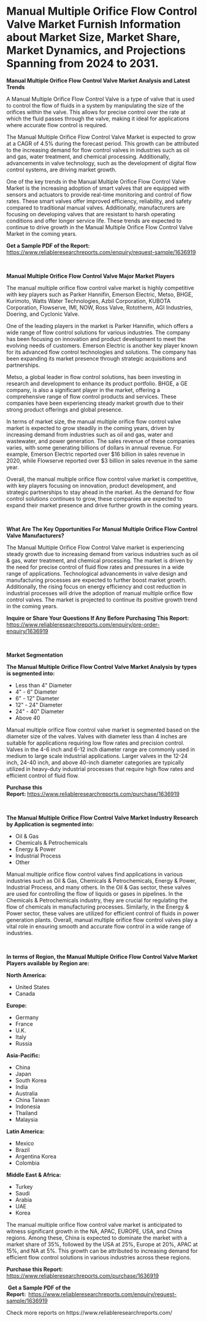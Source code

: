 <p><h1>Manual Multiple Orifice Flow Control Valve Market Furnish Information about Market Size, Market Share, Market Dynamics, and Projections Spanning from 2024 to 2031.</h1></p><p><strong>Manual Multiple Orifice Flow Control Valve Market Analysis and Latest Trends</strong></p>
<p><p>A Manual Multiple Orifice Flow Control Valve is a type of valve that is used to control the flow of fluids in a system by manipulating the size of the orifices within the valve. This allows for precise control over the rate at which the fluid passes through the valve, making it ideal for applications where accurate flow control is required.</p><p>The Manual Multiple Orifice Flow Control Valve Market is expected to grow at a CAGR of 4.5% during the forecast period. This growth can be attributed to the increasing demand for flow control valves in industries such as oil and gas, water treatment, and chemical processing. Additionally, advancements in valve technology, such as the development of digital flow control systems, are driving market growth.</p><p>One of the key trends in the Manual Multiple Orifice Flow Control Valve Market is the increasing adoption of smart valves that are equipped with sensors and actuators to provide real-time monitoring and control of flow rates. These smart valves offer improved efficiency, reliability, and safety compared to traditional manual valves. Additionally, manufacturers are focusing on developing valves that are resistant to harsh operating conditions and offer longer service life. These trends are expected to continue to drive growth in the Manual Multiple Orifice Flow Control Valve Market in the coming years.</p></p>
<p><strong>Get a Sample PDF of the Report:&nbsp;</strong> <a href="https://www.reliableresearchreports.com/enquiry/request-sample/1636919">https://www.reliableresearchreports.com/enquiry/request-sample/1636919</a></p>
<p>&nbsp;</p>
<p><strong>Manual Multiple Orifice Flow Control Valve Major Market Players</strong></p>
<p><p>The manual multiple orifice flow control valve market is highly competitive with key players such as Parker Hannifin, Emerson Electric, Metso, BHGE, Kurimoto, Watts Water Technologies, Azbil Corporation, KUBOTA Corporation, Flowserve, IMI, NOW, Ross Valve, Rototherm, AGI Industries, Doering, and Cyclonic Valve.</p><p>One of the leading players in the market is Parker Hannifin, which offers a wide range of flow control solutions for various industries. The company has been focusing on innovation and product development to meet the evolving needs of customers. Emerson Electric is another key player known for its advanced flow control technologies and solutions. The company has been expanding its market presence through strategic acquisitions and partnerships.</p><p>Metso, a global leader in flow control solutions, has been investing in research and development to enhance its product portfolio. BHGE, a GE company, is also a significant player in the market, offering a comprehensive range of flow control products and services. These companies have been experiencing steady market growth due to their strong product offerings and global presence.</p><p>In terms of market size, the manual multiple orifice flow control valve market is expected to grow steadily in the coming years, driven by increasing demand from industries such as oil and gas, water and wastewater, and power generation. The sales revenue of these companies varies, with some generating billions of dollars in annual revenue. For example, Emerson Electric reported over $16 billion in sales revenue in 2020, while Flowserve reported over $3 billion in sales revenue in the same year.</p><p>Overall, the manual multiple orifice flow control valve market is competitive, with key players focusing on innovation, product development, and strategic partnerships to stay ahead in the market. As the demand for flow control solutions continues to grow, these companies are expected to expand their market presence and drive further growth in the coming years.</p></p>
<p>&nbsp;</p>
<p><strong>What Are The Key Opportunities For Manual Multiple Orifice Flow Control Valve Manufacturers?</strong></p>
<p><p>The Manual Multiple Orifice Flow Control Valve market is experiencing steady growth due to increasing demand from various industries such as oil & gas, water treatment, and chemical processing. The market is driven by the need for precise control of fluid flow rates and pressures in a wide range of applications. Technological advancements in valve design and manufacturing processes are expected to further boost market growth. Additionally, the rising focus on energy efficiency and cost reduction in industrial processes will drive the adoption of manual multiple orifice flow control valves. The market is projected to continue its positive growth trend in the coming years.</p></p>
<p><strong>Inquire or Share Your Questions If Any Before Purchasing This Report:</strong> <a href="https://www.reliableresearchreports.com/enquiry/pre-order-enquiry/1636919">https://www.reliableresearchreports.com/enquiry/pre-order-enquiry/1636919</a></p>
<p>&nbsp;</p>
<p><strong>Market Segmentation</strong></p>
<p><strong>The Manual Multiple Orifice Flow Control Valve Market Analysis by types is segmented into:</strong></p>
<p><ul><li>Less than 4" Diameter</li><li>4" - 6" Diameter</li><li>6" - 12" Diameter</li><li>12" - 24" Diameter</li><li>24" - 40" Diameter</li><li>Above 40</li></ul></p>
<p><p>Manual multiple orifice flow control valve market is segmented based on the diameter size of the valves. Valves with diameter less than 4 inches are suitable for applications requiring low flow rates and precision control. Valves in the 4-6 inch and 6-12 inch diameter range are commonly used in medium to large scale industrial applications. Larger valves in the 12-24 inch, 24-40 inch, and above 40-inch diameter categories are typically utilized in heavy-duty industrial processes that require high flow rates and efficient control of fluid flow.</p></p>
<p><strong>Purchase this Report:&nbsp;</strong><a href="https://www.reliableresearchreports.com/purchase/1636919">https://www.reliableresearchreports.com/purchase/1636919</a></p>
<p>&nbsp;</p>
<p><strong>The Manual Multiple Orifice Flow Control Valve Market Industry Research by Application is segmented into:</strong></p>
<p><ul><li>Oil & Gas</li><li>Chemicals & Petrochemicals</li><li>Energy & Power</li><li>Industrial Process</li><li>Other</li></ul></p>
<p><p>Manual multiple orifice flow control valves find applications in various industries such as Oil & Gas, Chemicals & Petrochemicals, Energy & Power, Industrial Process, and many others. In the Oil & Gas sector, these valves are used for controlling the flow of liquids or gases in pipelines. In the Chemicals & Petrochemicals industry, they are crucial for regulating the flow of chemicals in manufacturing processes. Similarly, in the Energy & Power sector, these valves are utilized for efficient control of fluids in power generation plants. Overall, manual multiple orifice flow control valves play a vital role in ensuring smooth and accurate flow control in a wide range of industries.</p></p>
<p>&nbsp;</p>
<p><strong>In terms of Region, the Manual Multiple Orifice Flow Control Valve Market Players available by Region are:</strong></p>
<p>
    <p> <strong> North America: </strong>
        <ul>
            <li>United States</li>
            <li>Canada</li>
        </ul>
        </p> 
    <p> <strong> Europe: </strong>
        <ul>
            <li>Germany</li>
            <li>France</li>
            <li>U.K.</li>
            <li>Italy</li>
            <li>Russia</li>
        </ul>
        </p> 
    <p> <strong> Asia-Pacific: </strong>
        <ul>
            <li>China</li>
            <li>Japan</li>
            <li>South Korea</li>
            <li>India</li>
            <li>Australia</li>
            <li>China Taiwan</li>
            <li>Indonesia</li>
            <li>Thailand</li>
            <li>Malaysia</li>
        </ul>
        </p> 
    <p> <strong> Latin America: </strong>
        <ul>
            <li>Mexico</li>
            <li>Brazil</li>
            <li>Argentina Korea</li>
            <li>Colombia</li>
        </ul>
        </p> 
    <p> <strong> Middle East & Africa: </strong>
        <ul>
            <li>Turkey</li>
            <li>Saudi</li>
            <li>Arabia</li>
            <li>UAE</li>
            <li>Korea</li>
        </ul>
    </p>
    </p>
<p><p>The manual multiple orifice flow control valve market is anticipated to witness significant growth in the NA, APAC, EUROPE, USA, and China regions. Among these, China is expected to dominate the market with a market share of 35%, followed by the USA at 25%, Europe at 20%, APAC at 15%, and NA at 5%. This growth can be attributed to increasing demand for efficient flow control solutions in various industries across these regions.</p></p>
<p><strong>Purchase this Report: </strong><a href="https://www.reliableresearchreports.com/purchase/1636919">https://www.reliableresearchreports.com/purchase/1636919</a></p>
<p>&nbsp;<strong>Get a Sample PDF of the Report:&nbsp;&nbsp;</strong><a href="https://www.reliableresearchreports.com/enquiry/request-sample/1636919">https://www.reliableresearchreports.com/enquiry/request-sample/1636919</a></p>
<p><strong></strong></p>
<p>Check more reports on https://www.reliableresearchreports.com/</p>